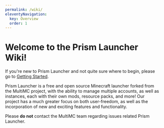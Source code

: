 ```yaml
---
permalink: /wiki/
eleventyNavigation:
  key: Overview
  order: 1
--- 
```


# Welcome to the Prism Launcher Wiki!

If you're new to Prism Launcher and not quite sure where to begin, please go to [Getting Started](./getting-started).

Prism Launcher is a free and open source Minecraft launcher forked from the MultiMC project, with the ability to manage multiple accounts, as well as instances, each with their own mods, resource packs, and more! Our project has a much greater focus on both user-freedom, as well as the incorporation of new and exciting features and functionality.

Please **do not** contact the MultiMC team regarding issues related Prism Launcher.
